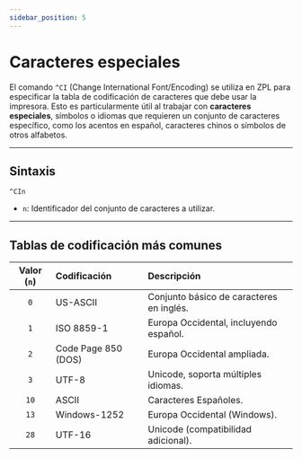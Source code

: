 ```yaml
---
sidebar_position: 5
---
```


# Caracteres especiales

El comando ```^CI``` (Change International Font/Encoding) se utiliza en ZPL para especificar la tabla de codificación de caracteres que debe usar la impresora. Esto es particularmente útil al trabajar con **caracteres especiales**, símbolos o idiomas que requieren un conjunto de caracteres específico, como los acentos en español, caracteres chinos o símbolos de otros alfabetos.

---

## Sintaxis
```
^CIn
```
- ```n```: Identificador del conjunto de caracteres a utilizar.

---

## Tablas de codificación más comunes
| Valor (```n```) |	Codificación        | Descripción                              |
|     :----:      | :---                | :---                                     |
| ```0```         | US-ASCII	        | Conjunto básico de caracteres en inglés. |
| ```1```	      | ISO 8859-1	        | Europa Occidental, incluyendo español.   |
| ```2```	      | Code Page 850 (DOS)	| Europa Occidental ampliada.              |
| ```3```	      | UTF-8	            | Unicode, soporta múltiples idiomas.      |
| ```10```	      | ASCII	            | Caracteres Españoles.                    |
| ```13```	      | Windows-1252	    | Europa Occidental (Windows).             |
| ```28```	      | UTF-16	            | Unicode (compatibilidad adicional).      |